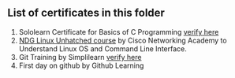 ## List of certificates in this folder
1.  Sololearn Certificate for Basics of C Programming [verify here](https://www.sololearn.com/Certificate/1089-23597034/jpg)
2.  [NDG Linux Unhatched course](https://www.netacad.com/courses/os-it/ndg-linux-unhatched) by Cisco Networking Academy to Understand Linux OS and Command Line Interface.
3.  Git Training by Simplilearn [verify here](https://certificates.simplicdn.net/share/3346780_1648390553.pdf)
4.  First day on github by Github Learning

